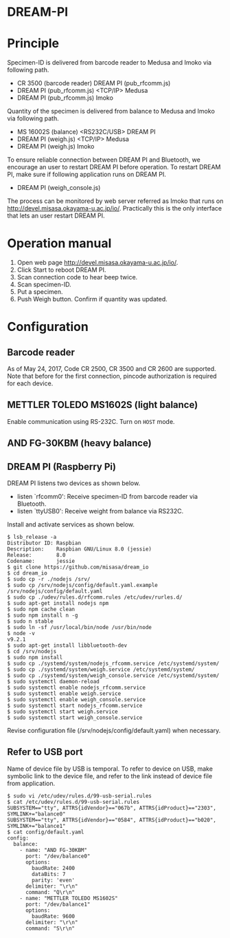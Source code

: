 DREAM-PI
====
# Principle

Specimen-ID is delivered from barcode reader to Medusa and Imoko via
following path.

- CR 3500 (barcode reader) <bluetooth> DREAM PI (pub_rfcomm.js)
- DREAM PI (pub_rfcomm.js) <TCP/IP> Medusa
- DREAM PI (pub_rfcomm.js) <PubNub> Imoko

Quantity of the specimen is delivered from balance to Medusa and Imoko
via following path.

- MS 16002S (balance) <RS232C/USB> DREAM PI
- DREAM PI (weigh.js) <TCP/IP> Medusa
- DREAM PI (weigh.js) <PubNub> Imoko

To ensure reliable connection between DREAM PI and Bluetooth, we
encourage an user to restart DREAM PI before operation.  To restart DREAM
PI, make sure if following application runs on DREAM PI.

- DREAM PI (weigh_console.js)

The process can be monitored by web server referred as Imoko that runs
on http://devel.misasa.okayama-u.ac.jp/io/.  Practically this is the
only interface that lets an user restart DREAM PI.

# Operation manual

1. Open web page http://devel.misasa.okayama-u.ac.jp/io/.
2. Click Start to reboot DREAM PI.
3. Scan connection code to hear beep twice.
4. Scan specimen-ID.
5. Put a specimen.
6. Push Weigh button.  Confirm if quantity was updated.

# Configuration

## Barcode reader

As of May 24, 2017, Code CR 2500, CR 3500 and CR 2600 are supported.
Note that before for the first connection, pincode authorization is
required for each device.

## METTLER TOLEDO MS1602S (light balance)

Enable communication using RS-232C.  Turn on `HOST` mode.

## AND FG-30KBM (heavy balance)


## DREAM PI (Raspberry Pi)

DREAM PI listens two devices as shown below.

- listen `rfcomm0': Receive specimen-ID from barcode reader via
  Bluetooth.
- listen `ttyUSB0': Receive weight from balance via RS232C.

Install and activate services as shown below.

    $ lsb_release -a
    Distributor ID: Raspbian
    Description:    Raspbian GNU/Linux 8.0 (jessie)
    Release:        8.0
    Codename:       jessie
    $ git clone https://github.com/misasa/dream_io
    $ cd dream_io
    $ sudo cp -r ./nodejs /srv/
    $ sudo cp /srv/nodejs/config/default.yaml.example /srv/nodejs/config/default.yaml
    $ sudo cp ./udev/rules.d/rfcomm.rules /etc/udev/rurles.d/
    $ sudo apt-get install nodejs npm
    $ sudo npm cache clean
    $ sudo npm install n -g
    $ sudo n stable
    $ sudo ln -sf /usr/local/bin/node /usr/bin/node
    $ node -v
    v9.2.1
    $ sudo apt-get install libbluetooth-dev
    $ cd /srv/nodejs
    $ sudo npm install
    $ sudo cp ./systemd/system/nodejs_rfcomm.service /etc/systemd/system/
    $ sudo cp ./systemd/system/weigh.service /etc/systemd/system/
    $ sudo cp ./systemd/system/weigh_console.service /etc/systemd/system/
    $ sudo systemctl daemon-reload
    $ sudo systemctl enable nodejs_rfcomm.service
    $ sudo systemctl enable weigh.service
    $ sudo systemctl enable weigh_console.service
    $ sudo systemctl start nodejs_rfcomm.service
    $ sudo systemctl start weigh.service
    $ sudo systemctl start weigh_console.service

Revise configuration file (/srv/nodejs/config/default.yaml) when
necessary.

## Refer to USB port

Name of device file by USB is temporal.  To refer to device on USB,
make symbolic link to the device file, and refer to the link instead
of device file from application.

    $ sudo vi /etc/udev/rules.d/99-usb-serial.rules
    $ cat /etc/udev/rules.d/99-usb-serial.rules
    SUBSYSTEM=="tty", ATTRS{idVendor}=="067b", ATTRS{idProduct}=="2303", SYMLINK+="balance0"
    SUBSYSTEM=="tty", ATTRS{idVendor}=="0584", ATTRS{idProduct}=="b020", SYMLINK+="balance1"
    $ cat config/default.yaml
    config:
      balance:
        - name: "AND FG-30KBM"
          port: "/dev/balance0"
          options:
            baudRate: 2400
            dataBits: 7
            parity: 'even'
          delimiter: "\r\n"
          command: "Q\r\n"
        - name: "METTLER TOLEDO MS1602S"
          port: "/dev/balance1"
          options:
            baudRate: 9600
          delimiter: "\r\n"
          command: "S\r\n"
